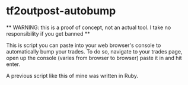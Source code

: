 # tf2outpost-autobump

** WARNING: this is a proof of concept, not an actual tool. I take no responsibility if you get banned **

This is script you can paste into your web browser's console to automatically bump your trades. To do so, navigate to your trades page, open up the console (varies from browser to browser) paste it in and hit enter.

A previous script like this of mine was written in Ruby.
